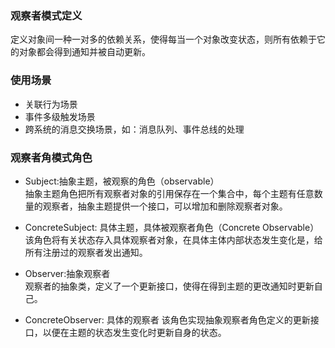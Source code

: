 ### 观察者模式定义
定义对象间一种一对多的依赖关系，使得每当一个对象改变状态，则所有依赖于它的对象都会得到通知并被自动更新。
### 使用场景
* 关联行为场景
* 事件多级触发场景
* 跨系统的消息交换场景，如：消息队列、事件总线的处理

### 观察者角模式角色
* Subject:抽象主题，被观察的角色（observable）  
 抽象主题角色把所有观察者对象的引用保存在一个集合中，每个主题有任意数量的观察者，抽象主题提供一个接口，可以增加和删除观察者对象。
 
* ConcreteSubject: 具体主题，具体被观察者角色（Concrete Observable）  
该角色将有关状态存入具体观察者对象，在具体主体内部状态发生变化是，给所有注册过的观察者发出通知。

* Observer:抽象观察者  
观察者的抽象类，定义了一个更新接口，使得在得到主题的更改通知时更新自己。

* ConcreteObserver: 具体的观察者
该角色实现抽象观察者角色定义的更新接口，以便在主题的状态发生变化时更新自身的状态。





